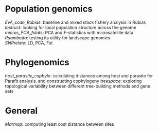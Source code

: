 # Population genomics
<i>EvA_code_Rubias</i>: baseline and mixed stock fishery analysis in Rubias <br />
<i>lostruct</i>: looking for local population structure across the genome <br />
<i>micros_PCA_fstats</i>: PCA and F-statistics with microsatellite data <br />
<i>Rsambada</i>: testing its utility for landscape genomics <br />
<i>SNPrelate</i>: LD, PCA, Fst


# Phylogenomics
<i>host_parasite_cophylo</i>: calculating distances among host and parasite for Parafit analysis, and constructing cophylogeny
<i>treespace</i>: exploring topological variability between different tree-building methods and gene sets

# General
<i>Marmap</i>: computing least cost distance between sites

